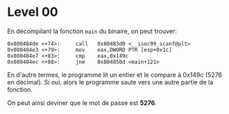 # Level 00

En décompilant la fonction `main` du binaire, on peut trouver:

```text
0x080484de <+74>:     call   0x80483d0 <__isoc99_scanf@plt>
0x080484e3 <+79>:     mov    eax,DWORD PTR [esp+0x1c]
0x080484e7 <+83>:     cmp    eax,0x149c
0x080484ec <+88>:     jne    0x804850d <main+121>
```

En d'autre termes, le programme lit un entier et le compare à 0x149c (5276 en décimal). Si oui,
alors le programme saute vers une autre partie de la fonction.

On peut ainsi deviner que le mot de passe est **5276**.
